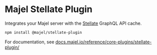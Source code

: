 # Majel Stellate Plugin

Integrates your Majel server with the [Stellate](TaxRateEvent) GraphQL API cache.

`npm install @majel/stellate-plugin`

For documentation, see [docs.majel.io/reference/core-plugins/stellate-plugin/](https://docs.majel.io/reference/core-plugins/stellate-plugin/)
